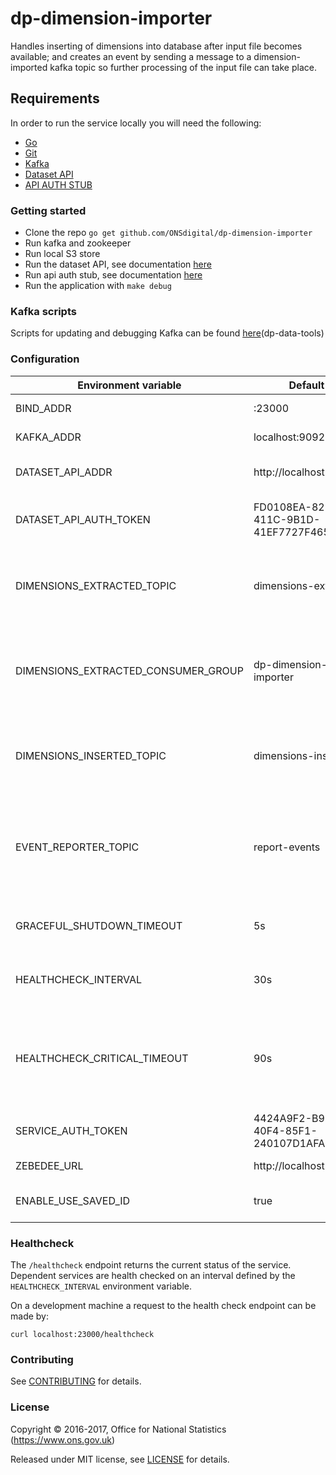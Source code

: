 dp-dimension-importer
================

Handles inserting of dimensions into database after input file becomes available;
and creates an event by sending a message to a dimension-imported kafka topic so further processing of the input file can take place.

Requirements
------------------
In order to run the service locally you will need the following:
- [Go](https://golang.org/doc/install)
- [Git](https://git-scm.com/downloads)
- [Kafka](https://kafka.apache.org/)
- [Dataset API](https://github.com/ONSdigital/dp-dataset-api)
- [API AUTH STUB](https://github.com/ONSdigital/dp-auth-api-stub)

### Getting started

* Clone the repo `go get github.com/ONSdigital/dp-dimension-importer`
* Run kafka and zookeeper
* Run local S3 store
* Run the dataset API, see documentation [here](https://github.com/ONSdigital/dp-dataset-api)
* Run api auth stub, see documentation [here](https://github.com/ONSdigital/dp-auth-api-stub)
* Run the application with `make debug`

### Kafka scripts

Scripts for updating and debugging Kafka can be found [here](https://github.com/ONSdigital/dp-data-tools)(dp-data-tools)

### Configuration

| Environment variable                | Default                              | Description
| ----------------------------------- | ------------------------------------ | -----------
| BIND_ADDR                           | :23000                               | The host and port to bind to
| KAFKA_ADDR                          | localhost:9092                       | The list of kafka hosts
| DATASET_API_ADDR                    | http://localhost:21800               | The address of the dataset API
| DATASET_API_AUTH_TOKEN              | FD0108EA-825D-411C-9B1D-41EF7727F465 | The authentication token for the dataset API
| DIMENSIONS_EXTRACTED_TOPIC          | dimensions-extracted                 | The topic to consume messages from when dimensions are extracted
| DIMENSIONS_EXTRACTED_CONSUMER_GROUP | dp-dimension-importer                | The consumer group to consume messages from when dimensions are extracted
| DIMENSIONS_INSERTED_TOPIC           | dimensions-inserted                  | The topic to write output messages when dimensions are inserted
| EVENT_REPORTER_TOPIC                | report-events                        | The topic to write output messages when any errors occur during processing an instance
| GRACEFUL_SHUTDOWN_TIMEOUT           | 5s                                   | The graceful shutdown timeout (time.Duration)
| HEALTHCHECK_INTERVAL                | 30s                                  | The period of time between health checks (time.Duration)
| HEALTHCHECK_CRITICAL_TIMEOUT        | 90s                                  | The period of time after which failing checks will result in critical global check (time.Duration)
| SERVICE_AUTH_TOKEN                  | 4424A9F2-B903-40F4-85F1-240107D1AFAF | The service authorization token
| ZEBEDEE_URL                         | http://localhost:8082                | The host name for Zebedee
| ENABLE_USE_SAVED_ID                 | true                                 | Use saved ID's for Neptune search

### Healthcheck

 The `/healthcheck` endpoint returns the current status of the service. Dependent services are health checked on an interval defined by the `HEALTHCHECK_INTERVAL` environment variable.

 On a development machine a request to the health check endpoint can be made by:

 `curl localhost:23000/healthcheck`

### Contributing

See [CONTRIBUTING](CONTRIBUTING.md) for details.

### License


Copyright © 2016-2017, Office for National Statistics (https://www.ons.gov.uk)

Released under MIT license, see [LICENSE](LICENSE.md) for details.
